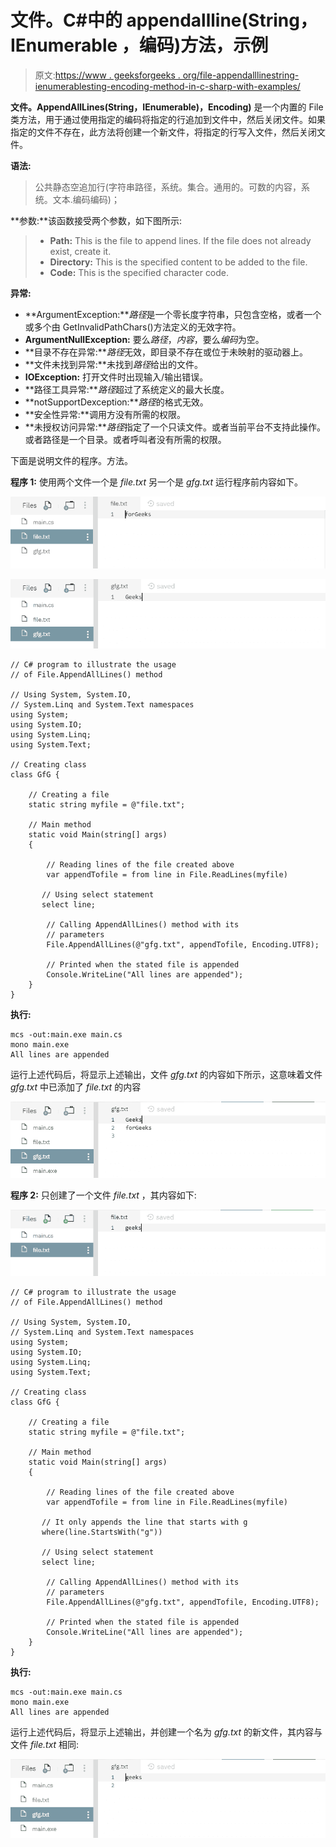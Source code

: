 # 文件。C#中的 appendallline(String，IEnumerable <string>，编码)方法，示例</string>

> 原文:[https://www . geeksforgeeks . org/file-appendalllinestring-ienumerablesting-encoding-method-in-c-sharp-with-examples/](https://www.geeksforgeeks.org/file-appendalllinesstring-ienumerablestring-encoding-method-in-c-sharp-with-examples/)

**文件。AppendAllLines(String，IEnumerable)<String>，Encoding)** 是一个内置的 File 类方法，用于通过使用指定的编码将指定的行追加到文件中，然后关闭文件。如果指定的文件不存在，此方法将创建一个新文件，将指定的行写入文件，然后关闭文件。

**语法:**

> 公共静态空追加行(字符串路径，系统。集合。通用的。可数的<string>内容，系统。文本.编码编码)；</string>

**参数:**该函数接受两个参数，如下图所示:

> *   **Path:** This is the file to append lines. If the file does not already exist, create it.
> *   **Directory:** This is the specified content to be added to the file.
> *   **Code:** This is the specified character code.

**异常:**

*   **ArgumentException:***路径*是一个零长度字符串，只包含空格，或者一个或多个由 GetInvalidPathChars()方法定义的无效字符。
*   **ArgumentNullException:** 要么*路径*，*内容*，要么*编码*为空。
*   **目录不存在异常:***路径*无效，即目录不存在或位于未映射的驱动器上。
*   **文件未找到异常:**未找到*路径*给出的文件。
*   **IOException:** 打开文件时出现输入/输出错误。
*   **路径工具异常:***路径*超过了系统定义的最大长度。
*   **notSupportDexception:***路径*的格式无效。
*   **安全性异常:**调用方没有所需的权限。
*   **未授权访问异常:***路径*指定了一个只读文件。或者当前平台不支持此操作。或者路径是一个目录。或者呼叫者没有所需的权限。

下面是说明文件的程序。方法。

**程序 1:** 使用两个文件一个是 *file.txt* 另一个是 *gfg.txt* 运行程序前内容如下。

![file.txt](img/b6559eac3fdf26e2335613bdc3d4b641.png)

![gfg.txt](img/df93c06d595786137600a809b9478f9c.png)

```
// C# program to illustrate the usage
// of File.AppendAllLines() method

// Using System, System.IO,
// System.Linq and System.Text namespaces
using System;
using System.IO;
using System.Linq;
using System.Text;

// Creating class
class GfG {

    // Creating a file
    static string myfile = @"file.txt";

    // Main method
    static void Main(string[] args)
    {

        // Reading lines of the file created above
        var appendTofile = from line in File.ReadLines(myfile)

       // Using select statement
       select line;

        // Calling AppendAllLines() method with its
        // parameters
        File.AppendAllLines(@"gfg.txt", appendTofile, Encoding.UTF8);

        // Printed when the stated file is appended
        Console.WriteLine("All lines are appended");
    }
}
```

**执行:**

```
mcs -out:main.exe main.cs
mono main.exe
All lines are appended

```

运行上述代码后，将显示上述输出，文件 *gfg.txt* 的内容如下所示，这意味着文件 *gfg.txt* 中已添加了 *file.txt* 的内容

![gfg.txt](img/94101c43530902112d92ace59019a92f.png)

**程序 2:** 只创建了一个文件 *file.txt* ，其内容如下:

![file.txt](img/99502728214e1ddab12eb5e36239054e.png)

```
// C# program to illustrate the usage
// of File.AppendAllLines() method

// Using System, System.IO,
// System.Linq and System.Text namespaces
using System;
using System.IO;
using System.Linq;
using System.Text;

// Creating class
class GfG {

    // Creating a file
    static string myfile = @"file.txt";

    // Main method
    static void Main(string[] args)
    {

        // Reading lines of the file created above
        var appendTofile = from line in File.ReadLines(myfile)

       // It only appends the line that starts with g
       where(line.StartsWith("g"))

       // Using select statement
       select line;

        // Calling AppendAllLines() method with its
        // parameters
        File.AppendAllLines(@"gfg.txt", appendTofile, Encoding.UTF8);

        // Printed when the stated file is appended
        Console.WriteLine("All lines are appended");
    }
}
```

**执行:**

```
mcs -out:main.exe main.cs
mono main.exe
All lines are appended

```

运行上述代码后，将显示上述输出，并创建一个名为 *gfg.txt* 的新文件，其内容与文件 *file.txt* 相同:

![gfg.txt](img/d4f445e1980a2e715dbf06949c9fe597.png)